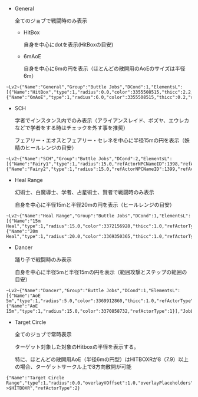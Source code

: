 * General

  全てのジョブで戦闘時のみ表示

  * HitBox

    自身を中心にdotを表示(HitBoxの目安)

  * 6mAoE

    自身を中心に6mの円を表示（ほとんどの散開用のAoEのサイズは半径6m）

```
~Lv2~{"Name":"General","Group":"Buttle Jobs","DCond":1,"ElementsL":[{"Name":"HitBox","type":1,"radius":0.0,"color":3355508515,"thicc":2.2,"refActorType":1},{"Name":"6mAoE","type":1,"radius":6.0,"color":3355508515,"thicc":0.2,"refActorType":1}]}
```

* SCH

  学者でインスタンス内でのみ表示（アライアンスレイド、ボズヤ、エウレカなどで学者をする時はチェックを外す事を推奨）

  フェアリー・エオスとフェアリー・セレネを中心に半径15mの円を表示（妖精のヒールレンジの目安）

```
~Lv2~{"Name":"SCH","Group":"Buttle Jobs","DCond":2,"ElementsL":[{"Name":"Fairy1","type":1,"radius":15.0,"refActorNPCNameID":1398,"refActorComparisonType":6},{"Name":"Fairy2","type":1,"radius":15.0,"refActorNPCNameID":1399,"refActorComparisonType":6}],"JobLock":268435456}
```

* Heal Range

  幻術士、白魔導士、学者、占星術士、賢者で戦闘時のみ表示

  自身を中心に半径15mと半径20mの円を表示（ヒールレンジの目安）

```
~Lv2~{"Name":"Heal Range","Group":"Buttle Jobs","DCond":1,"ElementsL":[{"Name":"15m Heal","type":1,"radius":15.0,"color":3372156928,"thicc":1.0,"refActorType":1},{"Name":"20m Heal","type":1,"radius":20.0,"color":3369350365,"thicc":1.0,"refActorType":1}],"JobLock":1108386775104}
```

* Dancer

  踊り子で戦闘時のみ表示

  自身を中心に半径5mと半径15mの円を表示（範囲攻撃とステップの範囲の目安）

```
~Lv2~{"Name":"Dancer","Group":"Buttle Jobs","DCond":1,"ElementsL":[{"Name":"AoE 5m","type":1,"radius":5.0,"color":3369912860,"thicc":1.0,"refActorType":1},{"Name":"AoE 15m","type":1,"radius":15.0,"color":3370858732,"refActorType":1}],"JobLock":274877906944}
```

* Target Circle

  全てのジョブで常時表示

  ターゲット対象した対象のHitboxの半径を表示する。

  特に、ほとんどの散開用AoE（半径6mの円型）はHITBOXRが8（7.9）以上の場合、ターゲットサークル上で8方向散開が可能

```
{"Name":"Target Circle Range","type":1,"radius":0.0,"overlayVOffset":1.0,"overlayPlaceholders":true,"overlayText":"HITBOXR->$HITBOXR","refActorType":2}
```
